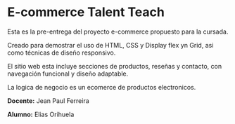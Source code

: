 # E-commerce Talent Teach

<p>Esta es la pre-entrega del proyecto e-commerce propuesto para la cursada.</p>
<p>Creado para demostrar el uso de HTML, CSS y Display flex yn Grid, asi como técnicas de diseño responsivo.</p>
<p>El sitio web esta incluye secciones de productos, reseñas y contacto, con navegación funcional y diseño adaptable.</p>
<p>La logica de negocio es un ecomerce de productos electronicos.</p>

<p><strong>Docente:</strong> Jean Paul Ferreira</p>
<p><strong>Alumno:</strong> Elias Orihuela</p>
